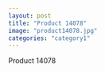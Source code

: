 ```yaml
---
layout: post
title: "Product 14078"
image: "product14078.jpg"
categories: "category1"
---
```

Product 14078
